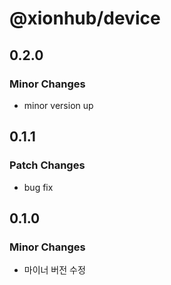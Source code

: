 # @xionhub/device

## 0.2.0

### Minor Changes

- minor version up

## 0.1.1

### Patch Changes

- bug fix

## 0.1.0

### Minor Changes

- 마이너 버전 수정
